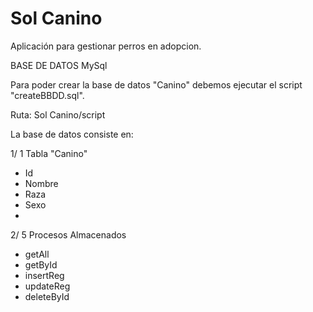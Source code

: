 # Sol Canino
Aplicación para gestionar perros en adopcion.


BASE DE DATOS MySql

Para poder crear la base de datos "Canino" debemos ejecutar el script "createBBDD.sql".

Ruta: Sol Canino/script

La base de datos consiste en:

1/ 1 Tabla "Canino"
  - Id
  - Nombre
  - Raza
  - Sexo
  - 

2/ 5 Procesos Almacenados
  - getAll
  - getById
  - insertReg
  - updateReg
  - deleteById


